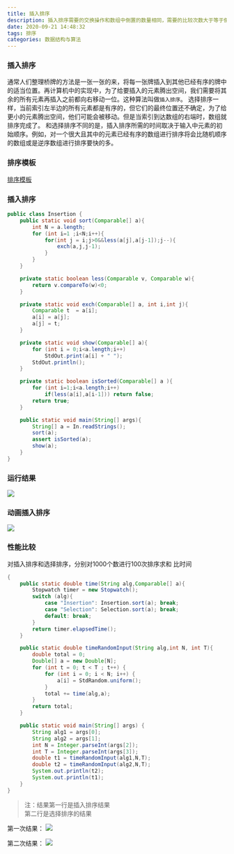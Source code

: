 ```yaml
---
title: 插入排序
description: 插入排序需要的交换操作和数组中倒置的数量相同，需要的比较次数大于等于倒置的数量，小于等于倒置加上数组的大小再-1
date: 2020-09-21 14:48:32
tags: 排序
categories: 数据结构与算法
---
```


### 插入排序
通常人们整理桥牌的方法是一张一张的来，将每一张牌插入到其他已经有序的牌中的适当位置。再计算机中的实现中，为了给要插入的元素腾出空间，我们需要将其余的所有元素再插入之前都向右移动一位。这种算法叫做`插入排序`。
选择排序一样，当前索引左半边的所有元素都是有序的，但它们的最终位置还不确定，为了给更小的元素腾出空间，他们可能会被移动。但是当索引到达数组的右端时，数组就排序完成了。
和选择排序不同的是，插入排序所需的时间取决于输入中元素的初始顺序。例如，对一个很大且其中的元素已经有序的数组进行排序将会比随机顺序的数组或是逆序数组进行排序要快的多。
### 排序模板

[排序模板](/2020/09/19/algor1)

### 插入排序
```java
public class Insertion {
    public static void sort(Comparable[] a){
        int N = a.length;
        for (int i=1 ;i<N;i++){
            for(int j = i;j>0&&less(a[j],a[j-1]);j--){
                exch(a,j,j-1);
            }
        }
    }

    private static boolean less(Comparable v, Comparable w){
        return v.compareTo(w)<0;
    }

    private static void exch(Comparable[] a, int i,int j){
        Comparable t  = a[i];
        a[i] = a[j];
        a[j] = t;
    }

    private static void show(Comparable[] a){
        for (int i = 0;i<a.length;i++)
            StdOut.print(a[i] + " ");
        StdOut.println();
    }

    private static boolean isSorted(Comparable[] a ){
        for (int i=1;i<a.length;i++)
            if(less(a[i],a[i-1])) return false;
        return true;
    }

    public static void main(String[] args){
        String[] a = In.readStrings();
        sort(a);
        assert isSorted(a);
        show(a);
    }
}

```
### 运行结果
![](https://pic.downk.cc/item/5f69c784160a154a673ef0bc.jpg)

### 动画插入排序

![](https://pic.downk.cc/item/5f69c0d3160a154a673bc4da.gif)


### 性能比较

对插入排序和选择排序，分别对1000个数进行100次排序求和  比时间

```java
{
    public static double time(String alg,Comparable[] a){
        Stopwatch timer = new Stopwatch();
        switch (alg){
            case "Insertion": Insertion.sort(a); break;
            case "Selection": Selection.sort(a); break;
            default: break;
        }
        return timer.elapsedTime();
    }

    public static double timeRandomInput(String alg,int N, int T){
        double total = 0;
        Double[] a = new Double[N];
        for (int t = 0; t < T ; t++) {
            for (int i = 0; i < N; i++) {
                a[i] = StdRandom.uniform();
            }
            total += time(alg,a);
        }
        return total;
    }

    public static void main(String[] args) {
        String alg1 = args[0];
        String alg2 = args[1];
        int N = Integer.parseInt(args[2]);
        int T = Integer.parseInt(args[3]);
        double t1 = timeRandomInput(alg1,N,T);
        double t2 = timeRandomInput(alg2,N,T);
        System.out.println(t2);
        System.out.println(t1);
    }
}
```
> 注：结果第一行是插入排序结果  
      第二行是选择排序的结果


第一次结果：
![](https://pic.downk.cc/item/5f69f65c160a154a675582a4.jpg)

第二次结果：
![](https://pic.downk.cc/item/5f69f690160a154a67559fdf.jpg)